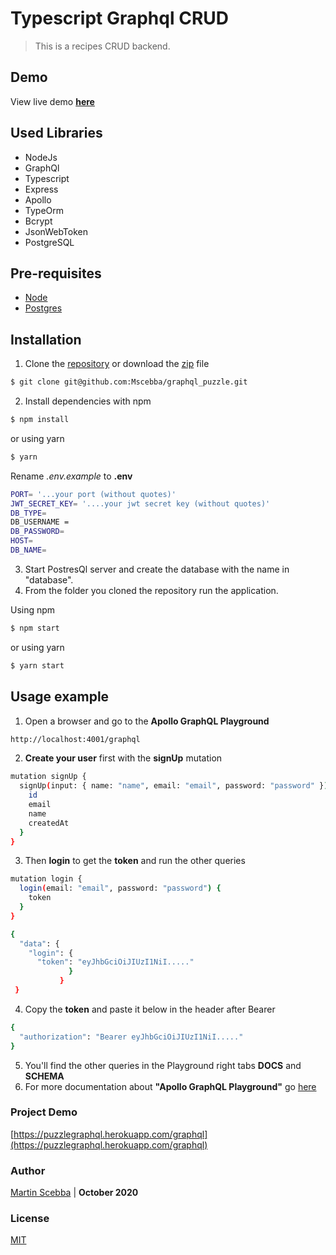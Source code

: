 # Typescript Graphql CRUD

> This is a recipes CRUD backend.

## Demo
View live demo **[here](https://puzzlegraphql.herokuapp.com/graphql)**

## Used Libraries
* NodeJs
* GraphQl
* Typescript
* Express
* Apollo
* TypeOrm
* Bcrypt
* JsonWebToken
* PostgreSQL

## Pre-requisites
* [Node](https://nodejs.org/es/)
* [Postgres](https://www.postgresql.org/)



## Installation

1) Clone the [repository](git@github.com:Mscebba/graphql_puzzle.git) or download the [zip](https://github.com/Mscebba/graphql_puzzle/archive/master.zip) file

```bash
$ git clone git@github.com:Mscebba/graphql_puzzle.git
```

2) Install dependencies with  npm
```bash
$ npm install
```
or using yarn
```bash
$ yarn
```
Rename *.env.example* to **.env**
```bash
PORT= '...your port (without quotes)'
JWT_SECRET_KEY= '....your jwt secret key (without quotes)'
DB_TYPE=
DB_USERNAME =
DB_PASSWORD=
HOST=
DB_NAME=
```

3) Start PostresQl server and create the database with the name in "database".
4) From the folder you cloned the repository run the application.

Using npm
```bash
$ npm start
```
or using yarn
```bash
$ yarn start
```

## Usage example
1) Open a browser and go to the **Apollo GraphQL Playground**
```bash
http://localhost:4001/graphql
```
2) **Create your user** first with the **signUp** mutation
```bash
mutation signUp {
  signUp(input: { name: "name", email: "email", password: "password" }) {
    id
    email
    name
    createdAt
  }
}
```
3) Then **login** to get the **token** and run the other queries
```bash
mutation login {
  login(email: "email", password: "password") {
    token
  }
}

{
  "data": {
    "login": {
      "token": "eyJhbGciOiJIUzI1NiI....."
             }
           }
 }

```
4) Copy the **token** and paste it below in the header after Bearer

```bash
{
  "authorization": "Bearer eyJhbGciOiJIUzI1NiI....."
}
```


5) You'll find the other queries in the Playground right tabs **DOCS** and **SCHEMA**
6) For more documentation about **"Apollo GraphQL Playground"** go [here](https://www.apollographql.com/docs/apollo-server/testing/graphql-playground/)

### Project Demo
[https://puzzlegraphql.herokuapp.com/graphql](https://puzzlegraphql.herokuapp.com/graphql)

### Author
[Martin Scebba](https://www.linkedin.com/in/martinscebba/)
| **October 2020**

### License
[MIT](https://choosealicense.com/licenses/mit/)

